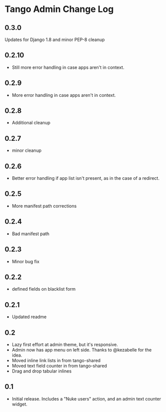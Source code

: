 # Tango Admin Change Log

## 0.3.0
Updates for Django 1.8 and minor PEP-8 cleanup

## 0.2.10
* Still more error handling in case apps aren't in context.

## 0.2.9
* More error handling in case apps aren't in context.

## 0.2.8
* Additional cleanup

## 0.2.7
* minor cleanup

## 0.2.6
* Better error handling if app list isn't present, as in the case of a redirect.

## 0.2.5
* More manifest path corrections

## 0.2.4
* Bad manifest path

## 0.2.3
* Minor bug fix

## 0.2.2
* defined fields on blacklist form

## 0.2.1
* Updated readme

## 0.2
* Lazy first effort at admin theme, but it's responsive.
* Admin now has app menu on left side. Thanks to @kezabelle for the idea.
* Moved inline link lists in from tango-shared
* Moved text field counter in from tango-shared
* Drag and drop tabular inlines

## 0.1
* Initial release. Includes a "Nuke users" action, and an admin text counter widget.
